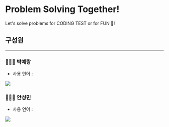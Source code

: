 # Problem Solving Together!
Let's solve problems for CODING TEST or for FUN 🙂!




## 구성원
---
### 👩🏻‍💻 박예랑
 - 사용 언어 : 
<img src="https://img.shields.io/badge/c++-00599C?style=flat-square&logo=c++&logoColor=white"/>

### 🧑🏻‍💻 안성민
 - 사용 언어 : 
<img src="https://img.shields.io/badge/Python-3776AB?style=flat-square&logo=Python&logoColor=white"/>
